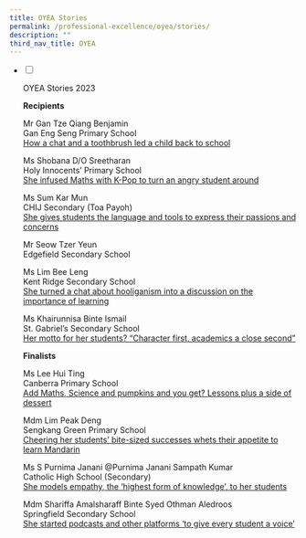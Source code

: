```yaml
---
title: OYEA Stories
permalink: /professional-excellence/oyea/stories/
description: ""
third_nav_title: OYEA
---
```

<ul class="jekyllcodex_accordion">  
  
<li>  
  
<input type="checkbox" id="accordion1">  
  
<label for="accordion1">OYEA Stories 2023</label>  
  
<div>  

<p>
<b>Recipients</b>

Mr Gan Tze Qiang Benjamin<br>
Gan Eng Seng Primary School<br>
<a target="_blank" href="https://www.schoolbag.edu.sg/story/how-a-chat-and-a-toothbrush-led-a-child-back-to-school">How a chat and a toothbrush led a child back to school</a><br>

Ms Shobana D/O Sreetharan<br>
Holy Innocents’ Primary School<br>
<a target="_blank" href="https://www.schoolbag.edu.sg/story/she-infused-maths-with-k-pop-to-turn-an-angry-student-around"> She infused Maths with K-Pop to turn an angry student around</a><br>

Ms Sum Kar Mun<br>
CHIJ Secondary (Toa Payoh)<br>
<a target="_blank" href="https://www.schoolbag.edu.sg/story/she-gives-students-the-language-and-tools-to-express-their-passions-and-concerns"> She gives students the language and tools to express their passions and concerns</a><br>

Mr Seow Tzer Yeun<br>
Edgefield Secondary School<br>


Ms Lim Bee Leng<br>
Kent Ridge Secondary School<br>
[She turned a chat about hooliganism into a discussion on the importance of learning](https://www.schoolbag.edu.sg/story/she-turned-a-chat-about-hooliganism-into-a-discussion-on-the-importance-of-learning)

Ms Khairunnisa Binte Ismail<br>
St. Gabriel’s Secondary School<br>
[Her motto for her students? “Character first, academics a close second”](https://www.schoolbag.edu.sg/story/her-motto-for-her-students-character-first-academics-a-close-second)

**Finalists**

Ms Lee Hui Ting<br>
Canberra Primary School<br>
[Add Maths, Science and pumpkins and you get? Lessons plus a side of dessert](https://www.schoolbag.edu.sg/story/add-maths-science-and-pumpkins-and-you-get-lessons-plus-a-side-of-dessert)

Mdm Lim Peak Deng<br>
Sengkang Green Primary School<br>
[Cheering her students’ bite-sized successes whets their appetite to learn Mandarin](https://www.schoolbag.edu.sg/story/cheering-her-students-bite-sized-successes-whets-their-appetite-to-learn-mandarin)

Ms S Purnima Janani @Purnima Janani Sampath Kumar<br>
Catholic High School (Secondary)<br>
[She models empathy, the ‘highest form of knowledge’, to her students](https://www.schoolbag.edu.sg/story/she-models-empathy-the-highest-form-of-knowledge-to-her-students)

Mdm Shariffa Amalsharaff Binte Syed Othman Aledroos<br>
Springfield Secondary School<br>
[She started podcasts and other platforms ‘to give every student a voice’](https://www.schoolbag.edu.sg/story/she-started-podcasts-and-other-platforms-to-give-every-student-a-voice)



</p>  
  
</div>  
  
</li>  
</ul>